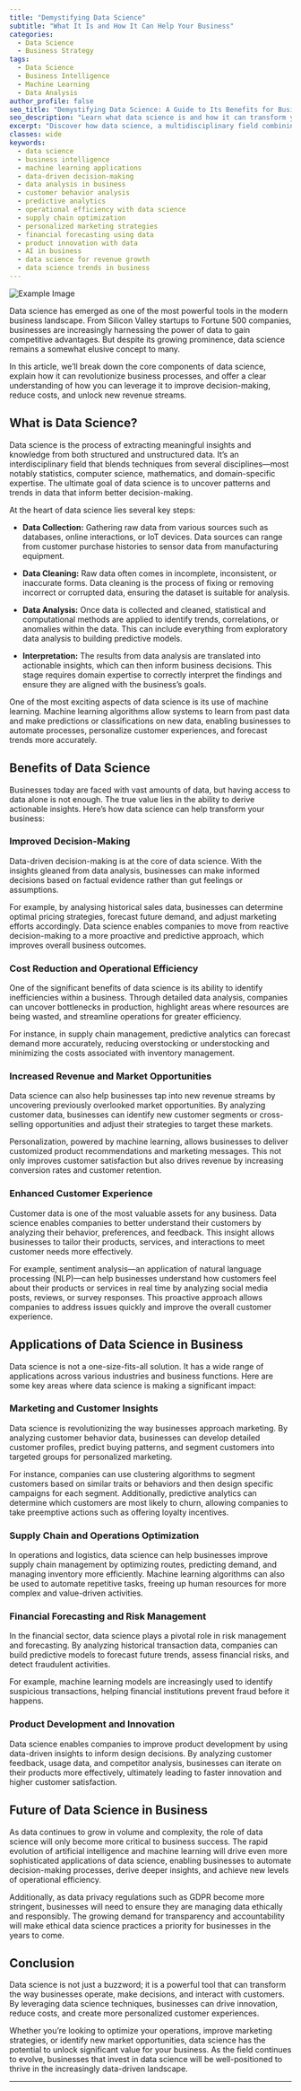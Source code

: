 ```yaml
---
title: "Demystifying Data Science"
subtitle: "What It Is and How It Can Help Your Business"
categories:
  - Data Science
  - Business Strategy
tags:
  - Data Science
  - Business Intelligence
  - Machine Learning
  - Data Analysis
author_profile: false
seo_title: "Demystifying Data Science: A Guide to Its Benefits for Business"
seo_description: "Learn what data science is and how it can transform your business through improved decision-making, cost savings, and increased revenue."
excerpt: "Discover how data science, a multidisciplinary field combining statistics, computer science, and domain expertise, can drive better business decisions and outcomes."
classes: wide
keywords:
  - data science
  - business intelligence
  - machine learning applications
  - data-driven decision-making
  - data analysis in business
  - customer behavior analysis
  - predictive analytics
  - operational efficiency with data science
  - supply chain optimization
  - personalized marketing strategies
  - financial forecasting using data
  - product innovation with data
  - AI in business
  - data science for revenue growth
  - data science trends in business
---
```


![Example Image](/assets/images/data_has_better_idea.jpg)

Data science has emerged as one of the most powerful tools in the modern business landscape. From Silicon Valley startups to Fortune 500 companies, businesses are increasingly harnessing the power of data to gain competitive advantages. But despite its growing prominence, data science remains a somewhat elusive concept to many.

In this article, we’ll break down the core components of data science, explain how it can revolutionize business processes, and offer a clear understanding of how you can leverage it to improve decision-making, reduce costs, and unlock new revenue streams.

## What is Data Science?

Data science is the process of extracting meaningful insights and knowledge from both structured and unstructured data. It’s an interdisciplinary field that blends techniques from several disciplines—most notably statistics, computer science, mathematics, and domain-specific expertise. The ultimate goal of data science is to uncover patterns and trends in data that inform better decision-making.

At the heart of data science lies several key steps:

- **Data Collection:** Gathering raw data from various sources such as databases, online interactions, or IoT devices. Data sources can range from customer purchase histories to sensor data from manufacturing equipment.
  
- **Data Cleaning:** Raw data often comes in incomplete, inconsistent, or inaccurate forms. Data cleaning is the process of fixing or removing incorrect or corrupted data, ensuring the dataset is suitable for analysis.

- **Data Analysis:** Once data is collected and cleaned, statistical and computational methods are applied to identify trends, correlations, or anomalies within the data. This can include everything from exploratory data analysis to building predictive models.
  
- **Interpretation:** The results from data analysis are translated into actionable insights, which can then inform business decisions. This stage requires domain expertise to correctly interpret the findings and ensure they are aligned with the business’s goals.

One of the most exciting aspects of data science is its use of machine learning. Machine learning algorithms allow systems to learn from past data and make predictions or classifications on new data, enabling businesses to automate processes, personalize customer experiences, and forecast trends more accurately.

## Benefits of Data Science

Businesses today are faced with vast amounts of data, but having access to data alone is not enough. The true value lies in the ability to derive actionable insights. Here’s how data science can help transform your business:

### Improved Decision-Making

Data-driven decision-making is at the core of data science. With the insights gleaned from data analysis, businesses can make informed decisions based on factual evidence rather than gut feelings or assumptions.

For example, by analysing historical sales data, businesses can determine optimal pricing strategies, forecast future demand, and adjust marketing efforts accordingly. Data science enables companies to move from reactive decision-making to a more proactive and predictive approach, which improves overall business outcomes.

### Cost Reduction and Operational Efficiency

One of the significant benefits of data science is its ability to identify inefficiencies within a business. Through detailed data analysis, companies can uncover bottlenecks in production, highlight areas where resources are being wasted, and streamline operations for greater efficiency.

For instance, in supply chain management, predictive analytics can forecast demand more accurately, reducing overstocking or understocking and minimizing the costs associated with inventory management.

### Increased Revenue and Market Opportunities

Data science can also help businesses tap into new revenue streams by uncovering previously overlooked market opportunities. By analyzing customer data, businesses can identify new customer segments or cross-selling opportunities and adjust their strategies to target these markets.

Personalization, powered by machine learning, allows businesses to deliver customized product recommendations and marketing messages. This not only improves customer satisfaction but also drives revenue by increasing conversion rates and customer retention.

### Enhanced Customer Experience

Customer data is one of the most valuable assets for any business. Data science enables companies to better understand their customers by analyzing their behavior, preferences, and feedback. This insight allows businesses to tailor their products, services, and interactions to meet customer needs more effectively.

For example, sentiment analysis—an application of natural language processing (NLP)—can help businesses understand how customers feel about their products or services in real time by analyzing social media posts, reviews, or survey responses. This proactive approach allows companies to address issues quickly and improve the overall customer experience.

## Applications of Data Science in Business

Data science is not a one-size-fits-all solution. It has a wide range of applications across various industries and business functions. Here are some key areas where data science is making a significant impact:

### Marketing and Customer Insights

Data science is revolutionizing the way businesses approach marketing. By analyzing customer behavior data, businesses can develop detailed customer profiles, predict buying patterns, and segment customers into targeted groups for personalized marketing.

For instance, companies can use clustering algorithms to segment customers based on similar traits or behaviors and then design specific campaigns for each segment. Additionally, predictive analytics can determine which customers are most likely to churn, allowing companies to take preemptive actions such as offering loyalty incentives.

### Supply Chain and Operations Optimization

In operations and logistics, data science can help businesses improve supply chain management by optimizing routes, predicting demand, and managing inventory more efficiently. Machine learning algorithms can also be used to automate repetitive tasks, freeing up human resources for more complex and value-driven activities.

### Financial Forecasting and Risk Management

In the financial sector, data science plays a pivotal role in risk management and forecasting. By analyzing historical transaction data, companies can build predictive models to forecast future trends, assess financial risks, and detect fraudulent activities.

For example, machine learning models are increasingly used to identify suspicious transactions, helping financial institutions prevent fraud before it happens.

### Product Development and Innovation

Data science enables companies to improve product development by using data-driven insights to inform design decisions. By analyzing customer feedback, usage data, and competitor analysis, businesses can iterate on their products more effectively, ultimately leading to faster innovation and higher customer satisfaction.

## Future of Data Science in Business

As data continues to grow in volume and complexity, the role of data science will only become more critical to business success. The rapid evolution of artificial intelligence and machine learning will drive even more sophisticated applications of data science, enabling businesses to automate decision-making processes, derive deeper insights, and achieve new levels of operational efficiency.

Additionally, as data privacy regulations such as GDPR become more stringent, businesses will need to ensure they are managing data ethically and responsibly. The growing demand for transparency and accountability will make ethical data science practices a priority for businesses in the years to come.

## Conclusion

Data science is not just a buzzword; it is a powerful tool that can transform the way businesses operate, make decisions, and interact with customers. By leveraging data science techniques, businesses can drive innovation, reduce costs, and create more personalized customer experiences.

Whether you’re looking to optimize your operations, improve marketing strategies, or identify new market opportunities, data science has the potential to unlock significant value for your business. As the field continues to evolve, businesses that invest in data science will be well-positioned to thrive in the increasingly data-driven landscape.

---
